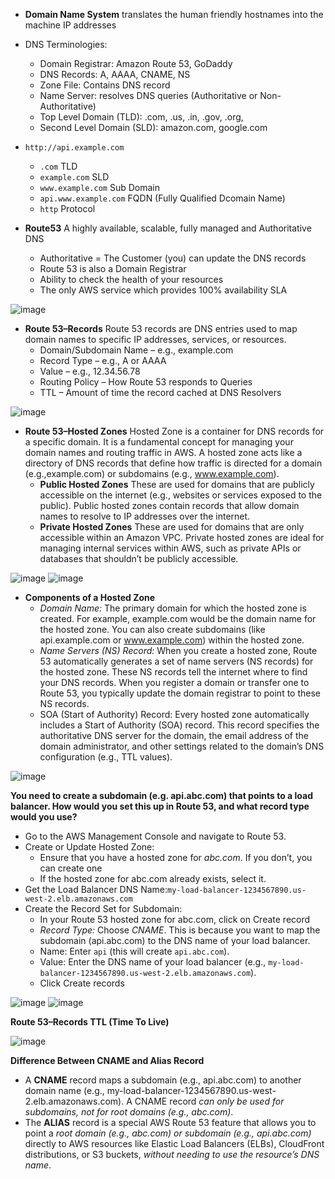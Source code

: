 - **Domain Name System** translates the human friendly hostnames into the machine IP addresses
- DNS Terminologies:
  - Domain Registrar: Amazon Route 53, GoDaddy
  - DNS Records: A, AAAA, CNAME, NS
  - Zone File: Contains DNS record
  - Name Server: resolves DNS queries (Authoritative or Non-Authoritative)
  - Top Level Domain (TLD): .com, .us, .in, .gov, .org,
  - Second Level Domain (SLD): amazon.com, google.com
- `http://api.example.com`
  - `.com` TLD
  - `example.com` SLD
  - `www.example.com` Sub Domain
  - `api.www.example.com` FQDN (Fully Qualified Dcomain Name)
  - `http` Protocol
 
- **Route53** A highly available, scalable, fully managed and Authoritative DNS
  - Authoritative = The Customer (you) can update the DNS records
  - Route 53 is also a Domain Registrar
  - Ability to check the health of your resources
  - The only AWS service which provides 100% availability SLA

![image](https://github.com/user-attachments/assets/ecda88ca-695c-4b6f-ab15-6393aa82ff79)

- **Route 53–Records** Route 53 records are DNS entries used to map domain names to specific IP addresses, services, or resources.
  - Domain/Subdomain Name – e.g., example.com
  - Record Type – e.g., A or AAAA
  - Value – e.g., 12.34.56.78
  - Routing Policy – How Route 53 responds to Queries
  - TTL – Amount of time the record cached at DNS Resolvers

![image](https://github.com/user-attachments/assets/0dec6009-08f7-4088-95e3-24bf36d70bb3)

- **Route 53–Hosted Zones** Hosted Zone is a container for DNS records for a specific domain. It is a fundamental concept for managing your domain names and routing traffic in AWS. A hosted zone acts like a directory of DNS records that define how traffic is directed for a domain (e.g.,example.com) or subdomains (e.g., www.example.com).
  - **Public Hosted Zones** These are used for domains that are publicly accessible on the internet (e.g., websites or services exposed to the public). Public hosted zones contain records that allow domain names to resolve to IP addresses over the internet.
  - **Private Hosted Zones** These are used for domains that are only accessible within an Amazon VPC. Private hosted zones are ideal for managing internal services within AWS, such as private APIs or databases that shouldn’t be publicly accessible.
 
![image](https://github.com/user-attachments/assets/9b2aed3c-bc87-466f-83ca-eb6efc3dc98b) ![image](https://github.com/user-attachments/assets/2a57424b-7652-48e8-8c07-dce3eb48188b)

- **Components of a Hosted Zone**
  - *Domain Name:* The primary domain for which the hosted zone is created. For example, example.com would be the domain name for the hosted zone. You can also create subdomains (like api.example.com or www.example.com) within the hosted zone.
  - *Name Servers (NS) Record:* When you create a hosted zone, Route 53 automatically generates a set of name servers (NS records) for the hosted zone. These NS records tell the internet where to find your DNS records. When you register a domain or transfer one to Route 53, you typically update the domain registrar to point to these NS records.
  - SOA (Start of Authority) Record: Every hosted zone automatically includes a Start of Authority (SOA) record. This record specifies the authoritative DNS server for the domain, the email address of the domain administrator, and other settings related to the domain’s DNS configuration (e.g., TTL values).
 
![image](https://github.com/user-attachments/assets/436d1407-3178-40d9-9429-275bf3606ddf)

**You need to create a subdomain (e.g. api.abc.com) that points to a load balancer. How would you set this up in Route 53, and what record type would you use?**
- Go to the AWS Management Console and navigate to Route 53.
- Create or Update Hosted Zone:
  - Ensure that you have a hosted zone for *abc.com*. If you don’t, you can create one
  - If the hosted zone for abc.com already exists, select it.
- Get the Load Balancer DNS Name:`my-load-balancer-1234567890.us-west-2.elb.amazonaws.com`
- Create the Record Set for Subdomain:
  - In your Route 53 hosted zone for abc.com, click on Create record
  - *Record Type:* Choose *CNAME*. This is because you want to map the subdomain (api.abc.com) to the DNS name of your load balancer.
  - Name: Enter `api` (this will create `api.abc.com`).
  - Value: Enter the DNS name of your load balancer (e.g., `my-load-balancer-1234567890.us-west-2.elb.amazonaws.com`).
  - Click Create records

![image](https://github.com/user-attachments/assets/ef4e9c90-f176-48df-b18d-5cc1dd49e55a) ![image](https://github.com/user-attachments/assets/99cb0598-77a7-4994-bc68-3e845eee1839)

**Route 53–Records TTL (Time To Live)**

![image](https://github.com/user-attachments/assets/25176d8c-d4c2-4a2a-9cd5-9562c9e28e52)

**Difference Between CNAME and Alias Record**
- A **CNAME** record maps a subdomain (e.g., api.abc.com) to another domain name (e.g., my-load-balancer-1234567890.us-west-2.elb.amazonaws.com). A CNAME record *can only be used for subdomains, not for root domains (e.g., abc.com)*.
- The **ALIAS** record is a special AWS Route 53 feature that allows you to point a *root domain (e.g., abc.com) or subdomain (e.g., api.abc.com)* directly to AWS resources like Elastic Load Balancers (ELBs), CloudFront distributions, or
S3 buckets, *without needing to use the resource’s DNS name*.




